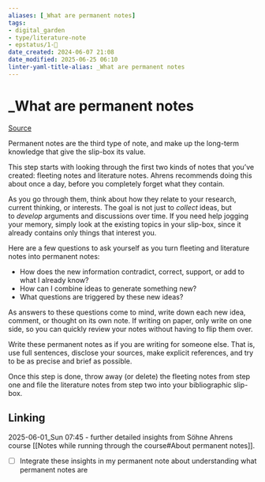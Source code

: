 ```yaml
---
aliases: [_What are permanent notes]
tags: 
- digital_garden
- type/literature-note
- epstatus/1-🌱
date_created: 2024-06-07 21:08
date_modified: 2025-06-25 06:10
linter-yaml-title-alias: _What are permanent notes
---
```

# _What are permanent notes

[Source](https://fortelabs.co/blog/how-to-take-smart-notes/)

Permanent notes are the third type of note, and make up the long-term knowledge that give the slip-box its value.

This step starts with looking through the first two kinds of notes that you’ve created: fleeting notes and literature notes. Ahrens recommends doing this about once a day, before you completely forget what they contain.

As you go through them, think about how they relate to your research, current thinking, or interests. The goal is not just to _collect_ ideas, but to _develop_ arguments and discussions over time. If you need help jogging your memory, simply look at the existing topics in your slip-box, since it already contains only things that interest you. 

Here are a few questions to ask yourself as you turn fleeting and literature notes into permanent notes:

-   How does the new information contradict, correct, support, or add to what I already know?
-   How can I combine ideas to generate something new?
-   What questions are triggered by these new ideas?

As answers to these questions come to mind, write down each new idea, comment, or thought on its own note. If writing on paper, only write on one side, so you can quickly review your notes without having to flip them over.

Write these permanent notes as if you are writing for someone else. That is, use full sentences, disclose your sources, make explicit references, and try to be as precise and brief as possible. 

Once this step is done, throw away (or delete) the fleeting notes from step one and file the literature notes from step two into your bibliographic slip-box.

## Linking

2025-06-01_Sun 07:45 - further detailed insights from Söhne Ahrens course [[Notes while running through the course#About permanent notes]]. 
- [ ] Integrate these insights in my permanent note about understanding what permanent notes are